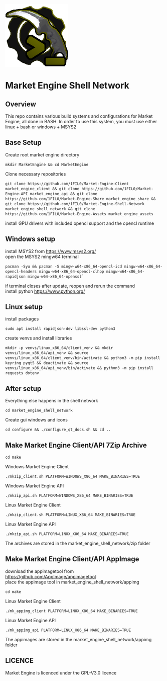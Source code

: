 ![](readme_assets/market_engine_shell_network.png)
# Market Engine Shell Network
## Overview
This repo contains various build systems and configurations for Market Engine, all done in BASH. In order to use this system, you must use either linux + bash or windows + MSYS2

## Base Setup
Create root market engine directory  
```
mkdir MarketEngine && cd MarketEngine
```  
Clone necessary repositories  
```
git clone https://github.com/1FIL0/Market-Engine-Client market_engine_client && git clone https://github.com/1FIL0/Market-Engine-API market_engine_api && git clone https://github.com/1FIL0/Market-Engine-Share market_engine_share && git clone https://github.com/1FIL0/Market-Engine-Shell-Network market_engine_shell_network && git clone https://github.com/1FIL0/Market-Engine-Assets market_engine_assets
```
install GPU drivers with included opencl support and the opencl runtime

## Windows setup
install MSYS2 from https://www.msys2.org/  
open the MSYS2 mingw64 terminal  
```
pacman -Syu && pacman -S mingw-w64-x86_64-opencl-icd mingw-w64-x86_64-opencl-headers mingw-w64-x86_64-opencl-clhpp mingw-w64-x86_64-rapidjson mingw-w64-x86_64-openssl`
```  
if terminal closes after update, reopen and rerun the command  
install python https://www.python.org/  

## Linux setup
install packages
```
sudo apt install rapidjson-dev libssl-dev python3
```
create venvs and install libraries
```
mkdir -p venvs/linux_x86_64/client_venv && mkdir venvs/linux_x86_64/api_venv && source venvs/linux_x86_64/client_venv/bin/activate && python3 -m pip install keyring pyqt5 && deactivate && source venvs/linux_x86_64/api_venv/bin/activate && python3 -m pip install requests dotenv
```

## After setup
Everything else happens in the shell network
```
cd market_engine_shell_network
```
Create gui windows and icons
```
cd configure && ./configure_qt_docs.sh && cd ..
```

## Make Market Engine Client/API 7Zip Archive
```
cd make
```  
Windows Market Engine Client
```
./mkzip_client.sh PLATFORM=WINDOWS_X86_64 MAKE_BINARIES=TRUE
```
Windows Market Engine API
```
./mkzip_api.sh PLATFORM=WINDOWS_X86_64 MAKE_BINARIES=TRUE
```  
Linux Market Engine Client
```
./mkzip_client.sh PLATFORM=LINUX_X86_64 MAKE_BINARIES=TRUE
```
Linux Market Engine API
```
./mkzip_api.sh PLATFORM=LINUX_X86_64 MAKE_BINARIES=TRUE
```
The archives are stored in the market_engine_shell_network/zip folder

## Make Market Engine Client/API AppImage
download the appimagetool from https://github.com/AppImage/appimagetool  
place the appimage tool in market_engine_shell_network/appimg  
```
cd make
```
Linux Market Engine Client
```
./mk_appimg_client PLATFORM=LINUX_X86_64 MAKE_BINARIES=TRUE
```
Linux Market Engine API
```
./mk_appimg_api PLATFORM=LINUX_X86_64 MAKE_BINARIES=TRUE
```
The appimages are stored in the market_engine_shell_network/appimg folder

## LICENCE
Market Engine is licenced under the GPL-V3.0 licence
